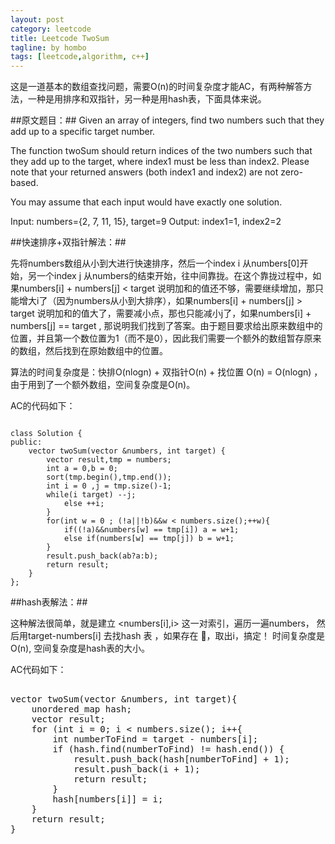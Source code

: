 ```yaml
---
layout: post
category: leetcode
title: Leetcode TwoSum
tagline: by hombo
tags: [leetcode,algorithm, c++]
---
```

这是一道基本的数组查找问题，需要O(n)的时间复杂度才能AC，有两种解答方法，一种是用排序和双指针，另一种是用hash表，下面具体来说。

<!--more-->
##原文题目：##
Given an array of integers, find two numbers such that they add up to a specific target number.

The function twoSum should return indices of the two numbers such that they add up to the target, where index1 must be less than index2. Please note that your returned answers (both index1 and index2) are not zero-based.

You may assume that each input would have exactly one solution.

Input: numbers={2, 7, 11, 15}, target=9
Output: index1=1, index2=2


##快速排序+双指针解法：##

先将numbers数组从小到大进行快速排序，然后一个index i 从numbers[0]开始，另一个index j 从numbers的结束开始，往中间靠拢。在这个靠拢过程中，如果numbers[i] + numbers[j] < target 说明加和的值还不够，需要继续增加，那只能增大i了（因为numbers从小到大排序），如果numbers[i] + numbers[j] > target 说明加和的值大了，需要减小点，那也只能减小j了，如果numbers[i] + numbers[j] == target , 那说明我们找到了答案。由于题目要求给出原来数组中的位置，并且第一个数位置为1（而不是0），因此我们需要一个额外的数组暂存原来的数组，然后找到在原始数组中的位置。

算法的时间复杂度是：快排O(nlogn) + 双指针O(n) + 找位置 O(n)  = O(nlogn) ，由于用到了一个额外数组，空间复杂度是O(n)。

AC的代码如下：
<pre><code>
class Solution {
public:
    vector<int> twoSum(vector<int> &numbers, int target) {
        vector<int> result,tmp = numbers;
        int a = 0,b = 0;
        sort(tmp.begin(),tmp.end());
        int i = 0 ,j = tmp.size()-1;
        while(i<j){
            if(tmp[i]+tmp[j] == target) break;
            else if (tmp[i]+tmp[j] > target) --j;
            else ++i;
        }
        for(int w = 0 ; (!a||!b)&&w < numbers.size();++w){
            if((!a)&&numbers[w] == tmp[i]) a = w+1;
            else if(numbers[w] == tmp[j]) b = w+1;
        }
        result.push_back(a<b?a:b);
        result.push_back(a>b?a:b);
        return result;
    }
};
</code></pre>

##hash表解法：##

这种解法很简单，就是建立 <numbers[i],i> 这一对索引，遍历一遍numbers， 然后用target-numbers[i] 去找hash 表 ，如果存在 ，取出i，搞定！
时间复杂度是O(n), 空间复杂度是hash表的大小。

AC代码如下：
<pre></code>
vector<int> twoSum(vector<int> &numbers, int target){
    unordered_map<int, int> hash;
    vector<int> result;
    for (int i = 0; i < numbers.size(); i++{
        int numberToFind = target - numbers[i];
        if (hash.find(numberToFind) != hash.end()) {
            result.push_back(hash[numberToFind] + 1);
            result.push_back(i + 1);            
            return result;
        }
        hash[numbers[i]] = i;
    }
    return result;
}</code></pre>

